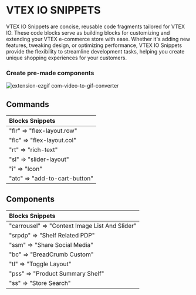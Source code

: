 # VTEX IO SNIPPETS

VTEX IO Snippets are concise, reusable code fragments tailored for VTEX IO. These code blocks serve as building blocks for customizing and extending your VTEX e-commerce store with ease. Whether it's adding new features, tweaking design, or optimizing performance, VTEX IO Snippets provide the flexibility to streamline development tasks, helping you create unique shopping experiences for your customers.

### Create pre-made components

![extension-ezgif com-video-to-gif-converter](https://github.com/xGinDev/vtex-snippets/assets/57797652/f5e295d9-456f-4f02-b98f-2fd9b65f9970)

## Commands

| Blocks Snippets                 |
|:--------------------------------|
| "flr" => "flex-layout.row"      |
| "flc" => "flex-layout.col"      |
| "rt" => "rich-text"             |
| "sl" => "slider-layout"         |
| "i" => "Icon"                                    |
| "atc" => "add-to-cart-button"   |

## Components

| Blocks Snippets                                |
|:-----------------------------------------------|
| "carrousel" => "Context Image List And Slider" |
| "srpdp" => "Shelf Related PDP"                 |
| "ssm" => "Share Social Media"                  |
| "bc" => "BreadCrumb Custom"                    |
| "tl" => "Toggle Layout"                        |
| "pss" => "Product Summary Shelf"               |
| "ss" => "Store Search"                         |
